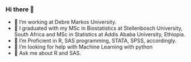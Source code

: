 ### Hi there 👋

- 🔭 I’m working at Debre Markos University. 
-  👯  I graduated with my MSc in Biostatistics at Stellenbosch University, South Africa and MSc in Statistics at Addis Ababa University, Ethiopia.
- 🌱 I’m Proficient in R, SAS programming, STATA, SPSS, accordingly.
- 🤔 I’m looking for help with Machine Learning with python
- 💬 Ask me about R and SAS.  
